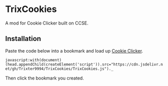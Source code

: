 # TrixCookies

A mod for Cookie Clicker built on CCSE. 

## Installation

Paste the code below into a bookmark and load up [Cookie Clicker](http://orteil.dashnet.org/cookieclicker/beta).

```javascript:with(document)(head.appendChild(createElement('script')).src="https://cdn.jsdelivr.net/gh/Trixter9994/TrixCookies/TrixCookies.js")._```

Then click the bookmark you created. 
